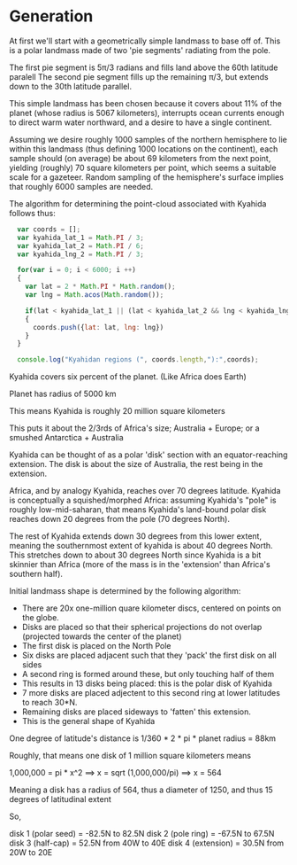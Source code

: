 # Generation

At first we'll start with a geometrically simple landmass to base off of. This is a polar landmass made of two 'pie segments' radiating from the pole.

The first pie segment is 5π/3 radians and fills land above the 60th latitude paralell The second pie segment fills up the remaining π/3, but extends down to the 30th latitude parallel.

This simple landmass has been chosen because it covers about 11% of the planet (whose radius is 5067 kilometers), interrupts ocean currents enough to direct warm water northward, and a desire to have a single continent.

Assuming we desire roughly 1000 samples of the northern hemisphere to lie within this landmass (thus defining 1000 locations on the continent), each sample should (on average) be about 69 kilometers from the next point, yielding (roughly) 70 square kilometers per point, which seems a suitable scale for a gazeteer. Random sampling of the hemisphere's surface implies that roughly 6000 samples are needed.

The algorithm for determining the point-cloud associated with Kyahida follows thus:

```javascript
  var coords = [];
  var kyahida_lat_1 = Math.PI / 3;
  var kyahida_lat_2 = Math.PI / 6;
  var kyahida_lng_2 = Math.PI / 3;

  for(var i = 0; i < 6000; i ++)
  {
    var lat = 2 * Math.PI * Math.random();
    var lng = Math.acos(Math.random());

    if(lat < kyahida_lat_1 || (lat < kyahida_lat_2 && lng < kyahida_lng_2))
    {
      coords.push({lat: lat, lng: lng})
    }
  }

  console.log("Kyahidan regions (", coords.length,"):",coords);
```

Kyahida covers six percent of the planet. (Like Africa does Earth)

Planet has radius of 5000 km

This means Kyahida is roughly 20 million square kilometers

This puts it about the 2/3rds of Africa's size; Australia + Europe; or a smushed Antarctica + Australia

Kyahida can be thought of as a polar 'disk' section with an equator-reaching extension. The disk is about the size of Australia, the rest being in the extension.

Africa, and by analogy Kyahida, reaches over 70 degrees latitude. Kyahida is conceptually a squished/morphed Africa: assuming Kyahida's "pole" is roughly low-mid-saharan, that means Kyahida's land-bound polar disk reaches down 20 degrees from the pole (70 degrees North).

The rest of Kyahida extends down 30 degrees from this lower extent, meaning the southernmost extent of kyahida is about 40 degrees North. This stretches down to about 30 degrees North since Kyahida is a bit skinnier than Africa (more of the mass is in the 'extension' than Africa's southern half).

Initial landmass shape is determined by the following algorithm:

  - There are 20x one-million quare kilometer discs, centered on points on the globe.
  - Disks are placed so that their spherical projections do not overlap (projected towards the center of the planet)
  - The first disk is placed on the North Pole
  - Six disks are placed adjacent such that they 'pack' the first disk on all sides
  - A second ring is formed around these, but only touching half of them
  - This results in 13 disks being placed: this is the polar disk of Kyahida
  - 7 more disks are placed adjectent to this second ring at lower latitudes to reach 30*N.
  - Remaining disks are placed sideways to 'fatten' this extension.
  - This is the general shape of Kyahida

One degree of latitude's distance is 1/360 * 2 * pi * planet radius = 88km

Roughly, that means one disk of 1 million square kilometers means

  1,000,000 = pi * x^2    ==>   x = sqrt (1,000,000/pi)   ==>  x = 564

Meaning a disk has a radius of 564, thus a diameter of 1250, and thus 15 degrees of latitudinal extent

So,

  disk 1 (polar seed) = -82.5N to 82.5N
  disk 2 (pole ring) = -67.5N to 67.5N
  disk 3 (half-cap) = 52.5N from 40W to 40E
  disk 4 (extension) = 30.5N from 20W to 20E


